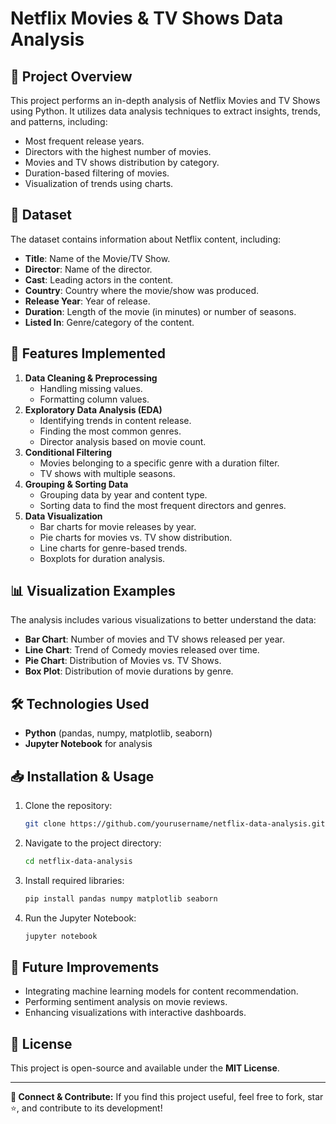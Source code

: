 # Netflix Movies & TV Shows Data Analysis

## 📌 Project Overview
This project performs an in-depth analysis of Netflix Movies and TV Shows using Python. It utilizes data analysis techniques to extract insights, trends, and patterns, including:

- Most frequent release years.
- Directors with the highest number of movies.
- Movies and TV shows distribution by category.
- Duration-based filtering of movies.
- Visualization of trends using charts.

## 📂 Dataset
The dataset contains information about Netflix content, including:
- **Title**: Name of the Movie/TV Show.
- **Director**: Name of the director.
- **Cast**: Leading actors in the content.
- **Country**: Country where the movie/show was produced.
- **Release Year**: Year of release.
- **Duration**: Length of the movie (in minutes) or number of seasons.
- **Listed In**: Genre/category of the content.

## 🚀 Features Implemented
1. **Data Cleaning & Preprocessing**
   - Handling missing values.
   - Formatting column values.
2. **Exploratory Data Analysis (EDA)**
   - Identifying trends in content release.
   - Finding the most common genres.
   - Director analysis based on movie count.
3. **Conditional Filtering**
   - Movies belonging to a specific genre with a duration filter.
   - TV shows with multiple seasons.
4. **Grouping & Sorting Data**
   - Grouping data by year and content type.
   - Sorting data to find the most frequent directors and genres.
5. **Data Visualization**
   - Bar charts for movie releases by year.
   - Pie charts for movies vs. TV show distribution.
   - Line charts for genre-based trends.
   - Boxplots for duration analysis.

## 📊 Visualization Examples
The analysis includes various visualizations to better understand the data:

- **Bar Chart**: Number of movies and TV shows released per year.
- **Line Chart**: Trend of Comedy movies released over time.
- **Pie Chart**: Distribution of Movies vs. TV Shows.
- **Box Plot**: Distribution of movie durations by genre.

## 🛠️ Technologies Used
- **Python** (pandas, numpy, matplotlib, seaborn)
- **Jupyter Notebook** for analysis

## 📥 Installation & Usage
1. Clone the repository:
   ```bash
   git clone https://github.com/yourusername/netflix-data-analysis.git
   ```
2. Navigate to the project directory:
   ```bash
   cd netflix-data-analysis
   ```
3. Install required libraries:
   ```bash
   pip install pandas numpy matplotlib seaborn
   ```
4. Run the Jupyter Notebook:
   ```bash
   jupyter notebook
   ```

## 📌 Future Improvements
- Integrating machine learning models for content recommendation.
- Performing sentiment analysis on movie reviews.
- Enhancing visualizations with interactive dashboards.

## 📜 License
This project is open-source and available under the **MIT License**.

---

**📢 Connect & Contribute:** If you find this project useful, feel free to fork, star ⭐, and contribute to its development!

